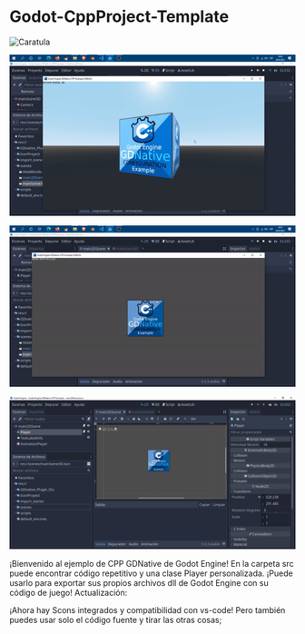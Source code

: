 # Godot-CppProject-Template


![Caratula](https://github.com/kone9/Godot_Engine_GDNative_CPP_Example_Proyect_configuration/blob/main/Godot_proyect/IconProyect/Proyect%20Godot%20GDnative%20icon.png)


![CaratulaCuboMoviendoseCubo3D](ImagenesPortadaRepositorio\Godot_Engine_GDnative_Cubo3D_portada.gif)

![CaratulaCuboMoviendokinematicBodyseGdnatigve](ImagenesPortadaRepositorio\Godot_Engine_GDnative_MoviendoSprite_portada.gif)

![CaratulaCuboMoviendokinematicBodyseGdnatigve](ImagenesPortadaRepositorio\VistaGodoEditortPortada.jpg)





¡Bienvenido al ejemplo de CPP GDNative de Godot Engine!
 En la carpeta src puede encontrar código repetitivo y una clase Player personalizada.
  ¡Puede usarlo para exportar sus propios archivos dll de Godot Engine con su código de juego! Actualización: 
  
  ¡Ahora hay Scons integrados y compatibilidad con vs-code! Pero también puedes usar solo el código fuente y tirar las otras cosas;



